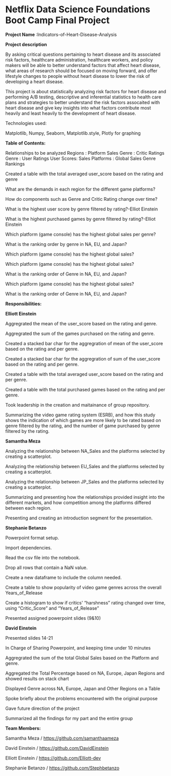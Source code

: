 

# Netflix Data Science Foundations Boot Camp Final Project
**Project Name**
:Indicators-of-Heart-Disease-Analysis

**Project description**

By asking critical questions pertaining to heart disease and its associated risk factors, healthcare administration, healthcare workers, and policy makers will be able to better understand factors that affect heart disease, what areas of research should be focused on moving forward, and offer lifestyle changes to people without heart disease to lower the risk of developing a heart disease. 

This project is about statistically analyzing risk factors for heart disease and performing A/B testing, descriptive and inferential statistics to health care plans and strategies to better understand the risk factors assocaited with heart disease and give key insights into what factors contribute most heavily and least heavily to the development of heart disease. 



Technologies used:

Matplotlib,
Numpy,
Seaborn,
Matplotlib.style,
Plotly
for graphing



**Table of Contents:**

Relationships to be analyzed
Regions : Platform Sales
Genre : Critic Ratings
Genre : User Ratings
User Scores: Sales
Platforms : Global Sales
Genre Rankings

Created a table with the total averaged user_score based on the rating and genre

What are the demands in each region for the different game platforms?

How do components such as Genre and Critic Rating change over time?

What is the highest user score by genre filtered by rating?-Elliot Einstein

What is the highest purchased games by genre filtered by rating?-Elliot Einstein

Which platform (game console) has the highest global sales per genre?

What is the ranking order by genre in NA, EU, and Japan?

Which platform (game console) has the highest global sales?

Which platform (game console) has the highest global sales?

What is the ranking order of Genre in NA, EU, and Japan?

Which platform (game console) has the highest global sales?

What is the ranking order of Genre in NA, EU, and Japan?

****Responsibilities:****

**Elliott Einstein**

Aggregrated the mean of the user_score based on the rating and genre.

Aggregrated the sum of the games purchased on the rating and genre.

Created a stacked bar char for the aggregration of mean of the user_score based on the rating and per genre.

Created a stacked bar char for the aggregration of sum of the user_score based on the rating and per genre.

Created a table with the total averaged user_score based on the rating and per genre.

Created a table with the total purchased games based on the rating and per genre.

Took leadership in the creation and maitainance of group repository.

Summarizing the video game rating system (ESRB), and how this study shows the indication of which games are more likely to be rated based on genre filtered by the rating, and the number of game purchased by genre filtered by the rating.

**Samantha Meza**

Analyzing the relationship between NA_Sales and the platforms selected by creating a scatterplot. 

Analyzing the relationship between EU_Sales and the platforms selected by creating a scatterplot.

Analyzing the relationship between JP_Sales and the platforms selected by creating a scatterplot.

Summarizing and presenting how the relationships provided insight into the different markets, and how competition among the platforms differed between each region.

Presenting and creating an introduction segment for the presentation. 

**Stephanie Betanzo**

Powerpoint format setup.

Import dependencies.

Read the csv file into the notebook.

Drop all rows that contain a NaN value.

Create a new dataframe to include the column needed.

Create a table to show popularity of video game genres across the overall Years_of_Release

Create a histogram to show if critics' “harshness” rating changed over time, using “Critic_Score” and “Years_of_Release”

Presented assigned powerpoint slides (9&10)

**David Einstein**

Presented slides 14-21

In Charge of Sharing Powerpoint, and keeping time under 10 minutes

Aggregrated the sum of the total Global Sales based on the Platform and genre.

Aggregated the Total Percentage based on NA, Europe, Japan Regions and showed results on stack chart

Displayed Genre across NA, Europe, Japan and Other Regions on a Table 

Spoke briefly about the problems encountered with the original purpose 

Gave future direction of the project 

Summarized all the findings for my part and the entire group


**Team Members:** 

Samantha Meza / https://github.com/samanthaameza

David Einstein / https://github.com/DavidEinstein

Elliott Einstein / https://github.com/Elliott-dev

Stephanie Betanzo / https://github.com/Stephbetanzo

